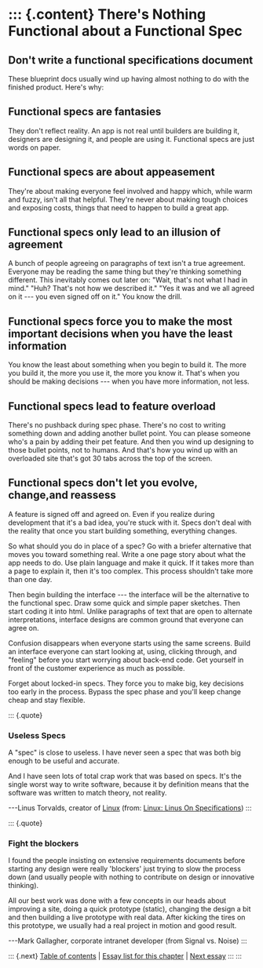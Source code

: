 ::: {.content}
There\'s Nothing Functional about a Functional Spec
===================================================

Don\'t write a functional specifications document
-------------------------------------------------

These blueprint docs usually wind up having almost nothing to do with
the finished product. Here\'s why:

Functional specs are fantasies
------------------------------

They don\'t reflect reality. An app is not real until builders are
building it, designers are designing it, and people are using it.
Functional specs are just words on paper.

Functional specs are about appeasement
--------------------------------------

They\'re about making everyone feel involved and happy which, while warm
and fuzzy, isn\'t all that helpful. They\'re never about making tough
choices and exposing costs, things that need to happen to build a great
app.

Functional specs only lead to an illusion of agreement
------------------------------------------------------

A bunch of people agreeing on paragraphs of text isn\'t a true
agreement. Everyone may be reading the same thing but they\'re thinking
something different. This inevitably comes out later on: \"Wait, that\'s
not what I had in mind.\" \"Huh? That\'s not how we described it.\"
\"Yes it was and we all agreed on it --- you even signed off on it.\"
You know the drill.

Functional specs force you to make the most important decisions when you have the least information
---------------------------------------------------------------------------------------------------

You know the least about something when you begin to build it. The more
you build it, the more you use it, the more you know it. That\'s when
you should be making decisions --- when you have more information, not
less.

Functional specs lead to feature overload
-----------------------------------------

There\'s no pushback during spec phase. There\'s no cost to writing
something down and adding another bullet point. You can please someone
who\'s a pain by adding their pet feature. And then you wind up
designing to those bullet points, not to humans. And that\'s how you
wind up with an overloaded site that\'s got 30 tabs across the top of
the screen.

Functional specs don\'t let you evolve, change,and reassess
-----------------------------------------------------------

A feature is signed off and agreed on. Even if you realize during
development that it\'s a bad idea, you\'re stuck with it. Specs don\'t
deal with the reality that once you start building something, everything
changes.

So what should you do in place of a spec? Go with a briefer alternative
that moves you toward something real. Write a one page story about what
the app needs to do. Use plain language and make it quick. If it takes
more than a page to explain it, then it\'s too complex. This process
shouldn\'t take more than one day.

Then begin building the interface --- the interface will be the
alternative to the functional spec. Draw some quick and simple paper
sketches. Then start coding it into html. Unlike paragraphs of text that
are open to alternate interpretations, interface designs are common
ground that everyone can agree on.

Confusion disappears when everyone starts using the same screens. Build
an interface everyone can start looking at, using, clicking through, and
\"feeling\" before you start worrying about back-end code. Get yourself
in front of the customer experience as much as possible.

Forget about locked-in specs. They force you to make big, key decisions
too early in the process. Bypass the spec phase and you\'ll keep change
cheap and stay flexible.

::: {.quote}
### Useless Specs

A \"spec\" is close to useless. I have never seen a spec that was both
big enough to be useful and accurate.

And I have seen lots of total crap work that was based on specs. It\'s
the single worst way to write software, because it by definition means
that the software was written to match theory, not reality.

---Linus Torvalds, creator of [Linux](http://www.linux.org/) (from:
[Linux: Linus On Specifications](http://kerneltrap.org/node/5725))
:::

::: {.quote}
### Fight the blockers

I found the people insisting on extensive requirements documents before
starting any design were really \'blockers\' just trying to slow the
process down (and usually people with nothing to contribute on design or
innovative thinking).

All our best work was done with a few concepts in our heads about
improving a site, doing a quick prototype (static), changing the design
a bit and then building a live prototype with real data. After kicking
the tires on this prototype, we usually had a real project in motion and
good result.

---Mark Gallagher, corporate intranet developer (from Signal vs. Noise)
:::

::: {.next}
[Table of contents](toc.php) \| [Essay list for this
chapter](toc.php#ch11) \| [Next essay](ch11_Dont_Do_Dead_Documents.php)
:::
:::
